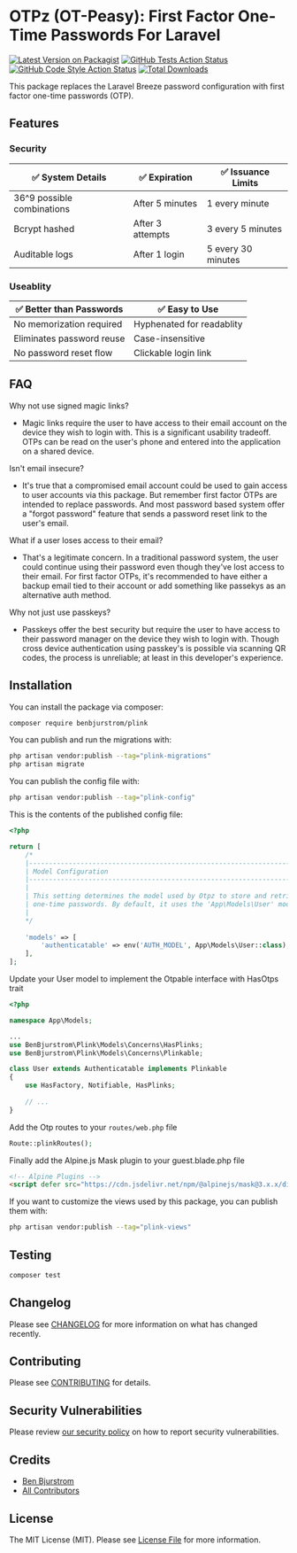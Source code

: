 # OTPz (OT-Peasy): First Factor One-Time Passwords For Laravel

[![Latest Version on Packagist](https://img.shields.io/packagist/v/benbjurstrom/plink.svg?style=flat-square)](https://packagist.org/packages/benbjurstrom/plink)
[![GitHub Tests Action Status](https://img.shields.io/github/actions/workflow/status/benbjurstrom/plink/run-tests.yml?branch=main&label=tests&style=flat-square)](https://github.com/benbjurstrom/plink/actions?query=workflow%3Arun-tests+branch%3Amain)
[![GitHub Code Style Action Status](https://img.shields.io/github/actions/workflow/status/benbjurstrom/plink/fix-php-code-style-issues.yml?branch=main&label=code%20style&style=flat-square)](https://github.com/benbjurstrom/plink/actions?query=workflow%3A"Fix+PHP+code+style+issues"+branch%3Amain)
[![Total Downloads](https://img.shields.io/packagist/dt/benbjurstrom/plink.svg?style=flat-square)](https://packagist.org/packages/benbjurstrom/plink)

This package replaces the Laravel Breeze password configuration with first factor one-time passwords (OTP).



## Features

### Security
| ✅ System Details          | ✅ Expiration     | ✅ Issuance Limits |
|---------------------------|-------------------|---------------------|
| 36^9 possible combinations | After 5 minutes   | 1 every minute      |
| Bcrypt hashed             | After 3 attempts  | 3 every 5 minutes   |
| Auditable logs            | After 1 login     | 5 every 30 minutes  |

### Useablity

| ✅ Better than Passwords   | ✅ Easy to Use          |
|---------------------------|---------------------------|
| No memorization required  | Hyphenated for readablity |
| Eliminates password reuse | Case-insensitive          |
| No password reset flow    | Clickable login link      |

## FAQ
Why not use signed magic links?
- Magic links require the user to have access to their email account on the device they wish to login with. This is a significant usability tradeoff. OTPs can be read on the user's phone and entered into the application on a shared device.

Isn't email insecure?
- It's true that a compromised email account could be used to gain access to user accounts via this package. But remember first factor OTPs are intended to replace passwords. And most password based system offer a "forgot password" feature that sends a password reset link to the user's email.

What if a user loses access to their email?
- That's a legitimate concern. In a traditional password system, the user could continue using their password even though they've lost access to their email. For first factor OTPs, it's recommended to have either a backup email tied to their account or add something like passekys as an alternative auth method.

Why not just use passkeys?
- Passkeys offer the best security but require the user to have access to their password manager on the device they wish to login with. Though cross device authentication using passkey's is possible via scanning QR codes, the process is unreliable; at least in this developer's experience.

## Installation

You can install the package via composer:

```bash
composer require benbjurstrom/plink
```

You can publish and run the migrations with:

```bash
php artisan vendor:publish --tag="plink-migrations"
php artisan migrate
```

You can publish the config file with:

```bash
php artisan vendor:publish --tag="plink-config"
```

This is the contents of the published config file:

```php
<?php

return [
    /*
    |--------------------------------------------------------------------------
    | Model Configuration
    |--------------------------------------------------------------------------
    |
    | This setting determines the model used by Otpz to store and retrieve
    | one-time passwords. By default, it uses the 'App\Models\User' model.
    |
    */
    
    'models' => [
        'authenticatable' => env('AUTH_MODEL', App\Models\User::class),
    ],
];

```

Update your User model to implement the Otpable interface with HasOtps trait

```php
<?php

namespace App\Models;

...
use BenBjurstrom\Plink\Models\Concerns\HasPlinks;
use BenBjurstrom\Plink\Models\Concerns\Plinkable;

class User extends Authenticatable implements Plinkable
{
    use HasFactory, Notifiable, HasPlinks;
    
    // ...
}
```

Add the Otp routes to your `routes/web.php` file

```php
Route::plinkRoutes();

```

Finally add the Alpine.js Mask plugin to your guest.blade.php file

```html
<!-- Alpine Plugins -->
<script defer src="https://cdn.jsdelivr.net/npm/@alpinejs/mask@3.x.x/dist/cdn.min.js"></script>
```

If you want to customize the views used by this package, you can publish them with:

```bash
php artisan vendor:publish --tag="plink-views"
```

## Testing

```bash
composer test
```

## Changelog

Please see [CHANGELOG](CHANGELOG.md) for more information on what has changed recently.

## Contributing

Please see [CONTRIBUTING](CONTRIBUTING.md) for details.

## Security Vulnerabilities

Please review [our security policy](../../security/policy) on how to report security vulnerabilities.

## Credits

- [Ben Bjurstrom](https://github.com/benbjurstrom)
- [All Contributors](../../contributors)

## License

The MIT License (MIT). Please see [License File](LICENSE.md) for more information.
